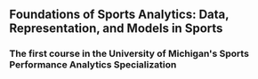 ## Foundations of Sports Analytics: Data, Representation, and Models in Sports
### The first course in the University of Michigan's Sports Performance Analytics Specialization
